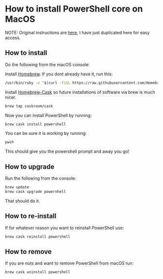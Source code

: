 # How to install PowerShell core on MacOS

NOTE: Original instructions are [here](https://github.com/PowerShell/PowerShell/blob/master/docs/installation/macos.md), I have just duplicated here for easy access.

## How to install
Do the following from the macOS console:

Install [Homebrew](http://brew.sh/). If you dont already have it, run this:
```sh
/usr/bin/ruby -e "$(curl -fsSL https://raw.githubusercontent.com/Homebrew/install/master/install)"
```

Install [Homebrew-Cask](https://caskroom.github.io/) so future installations of software via brew is much nicer. 
```sh
brew tap caskroom/cask
```
Now you can install PowerShell by running:
```sh
brew cask install powershell
```
You can be sure it is working by running:
```sh
pwsh
```
This should give you the powershell prompt and away you go!

## How to upgrade
Run the following from the console:
```sh
brew update
brew cask upgrade powershell
```
That should do it.

## How to re-install
If for whatever reason you want to reinstall PowerShell use:
```sh
brew cask reinstall powershell
```

## How to remove
If you are nuts and want to remove PowerShell from macOS run:
```sh
brew cask uninstall powershell
```

